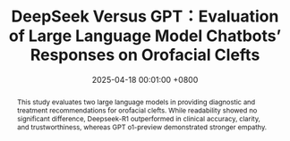 ---
title:          DeepSeek Versus GPT：Evaluation of Large Language Model Chatbots’ Responses on Orofacial Clefts
date:           2025-04-18 00:01:00 +0800
selected:       true
pub:            "The Journal of Craniofacial Surgery"
# pub_pre:        "Submitted to "
# pub_post:       'Under review.'
# pub_last:       ' <span class="badge badge-pill badge-custom badge-success">Spotlight</span>'
pub_last:       ' <span class="badge badge-pill badge-custom badge-dark">Journal</span>'
pub_date:       "2025"

abstract: >-
  This study evaluates two large language models in providing diagnostic and treatment recommendations for orofacial clefts. While readability showed no significant difference, Deepseek-R1 outperformed in clinical accuracy, clarity, and trustworthiness, whereas GPT o1-preview demonstrated stronger empathy.
  
cover:          assets/images/covers/deepseek-gpt.png
authors:
  - Hongru Zhou
  - Zhiyan Wang
  - Sijie Zhao
  - Leheng Jiang
  - Congxiao Zhu
  - Haoyue Guo
  - Tao Song†
  - Ningbei Yin†
links:
  Paper: https://journals.lww.com/jcraniofacialsurgery/abstract/9900/deepseek_versus_gpt__evaluation_of_large_language.2635.aspx
---